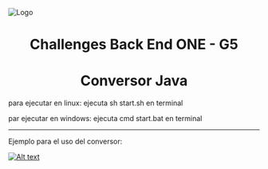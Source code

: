 
![Logo](https://i.imgur.com/Bz0yTs5.jpg)
<h1 align="center"> Challenges Back End ONE - G5 </h1>
<h1 align="center"> Conversor Java </h1>
para ejecutar en linux: 
ejecuta sh start.sh en terminal

par ejecutar en windows:
ejecuta cmd start.bat en terminal
<hr></hr>

Ejemplo para el uso del conversor:

[![Alt text](https://img.youtube.com/vi/eHazo_8OlEA/0.jpg)](https://www.youtube.com/watch?v=eHazo_8OlEA)


